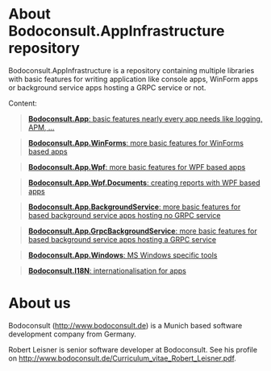 # About Bodoconsult.AppInfrastructure repository

Bodoconsult.AppInfrastructure is a repository containing multiple libraries with basic features for writing application like console apps, WinForm apps or background service apps hosting a GRPC service or not.

Content:

>   [**Bodoconsult.App**: basic features nearly every app needs like logging, APM, ...](doc/Bodoconsult.App/README.md)

>   [**Bodoconsult.App.WinForms**: more basic features for WinForms based apps](doc/Bodoconsult.App.WinForms/README.md)

>   [**Bodoconsult.App.Wpf**: more basic features for WPF based apps](doc/Bodoconsult.App.Wpf/README.md)

>   [**Bodoconsult.App.Wpf.Documents**: creating reports with WPF based apps](doc/Bodoconsult.App.Wpf.Documents/README.md)

>   [**Bodoconsult.App.BackgroundService**: more basic features for based background service apps hosting no GRPC service](doc/Bodoconsult.App.BackgroundService/README.md)

>   [**Bodoconsult.App.GrpcBackgroundService**: more basic features for based background service apps hosting a GRPC service](doc/Bodoconsult.App.GrpcBackgroundService/README.md)

>   [**Bodoconsult.App.Windows**: MS Windows specific tools](doc/Bodoconsult.App.Windows/README.md)

>   [**Bodoconsult.I18N**: internationalisation for apps](doc/Bodoconsult.I18N/README.md)

# About us

Bodoconsult (<http://www.bodoconsult.de>) is a Munich based software development company from Germany.

Robert Leisner is senior software developer at Bodoconsult. See his profile on <http://www.bodoconsult.de/Curriculum_vitae_Robert_Leisner.pdf>.

